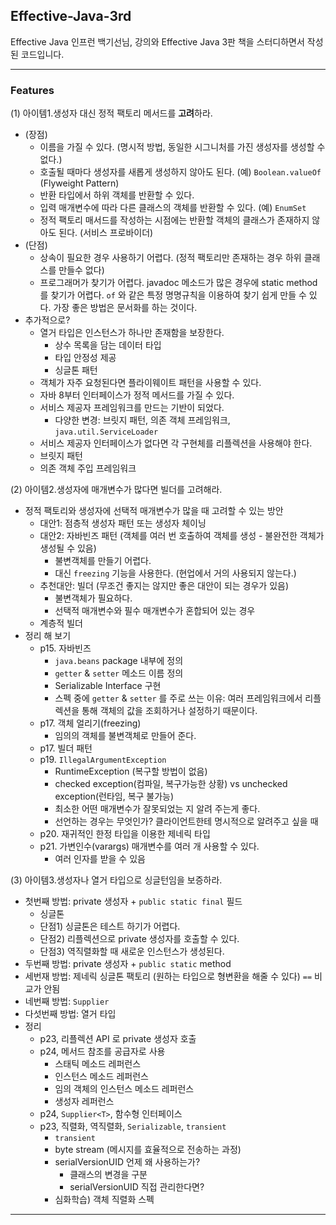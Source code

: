 ## Effective-Java-3rd

Effective Java 인프런 백기선님, 강의와 Effective Java 3판 책을 스터디하면서 작성된 코드입니다.  

---

### Features

(1) 아이템1.생성자 대신 정적 팩토리 메서드를 **고려**하라.
* (장점)
  * 이름을 가질 수 있다. (명시적 방법, 동일한 시그니처를 가진 생성자를 생성할 수 없다.)
  * 호출될 때마다 생성자를 새롭게 생성하지 않아도 된다. (예) ```Boolean.valueOf```
    (Flyweight Pattern)
  * 반환 타입에서 하위 객체를 반환할 수 있다.
  * 입력 매개변수에 따라 다른 클래스의 객체를 반환할 수 있다. (예) ```EnumSet```
  * 정적 팩토리 매서드를 작성하는 시점에는 반환할 객체의 클래스가 존재하지 않아도 된다. (서비스 프로바이더)
* (단점)
  * 상속이 필요한 경우 사용하기 어렵다. (정적 팩토리만 존재하는 경우 하위 클래스를 만들수 없다)
  * 프로그래머가 찾기가 어렵다. javadoc 메소드가 많은 경우에 static method 를 찾기가 어렵다. ```of``` 와 같은 특정 명명규칙을 이용하여 찾기 쉽게 만들 수 있다. 가장 좋은 방법은 문서화를 하는 것이다.
* 추가적으로?
  * 열거 타입은 인스턴스가 하나만 존재함을 보장한다.
    * 상수 목록을 담는 데이터 타입
    * 타입 안정성 제공
    * 싱글톤 패턴
  * 객체가 자주 요청된다면 플라이웨이트 패턴을 사용할 수 있다.
  * 자바 8부터 인터페이스가 정적 메서드를 가질 수 있다.
  * 서비스 제공자 프레임워크를 만드는 기반이 되었다.
    * 다양한 변경: 브릿지 패턴, 의존 객체 프레임워크, ```java.util.ServiceLoader```
  * 서비스 제공자 인터페이스가 없다면 각 구현체를 리플렉션을 사용해야 한다.
  * 브릿지 패턴
  * 의존 객체 주입 프레임워크

(2) 아이템2.생성자에 매개변수가 많다면 빌더를 고려해라.
* 정적 팩토리와 생성자에 선택적 매개변수가 많을 때 고려할 수 있는 방안
  * 대안1: 점층적 생성자 패턴 또는 생성자 체이닝
  * 대안2: 자바빈즈 패턴 (객체를 여러 번 호출하여 객체를 생성 - 불완전한 객체가 생성될 수 있음)
    * 불변객체를 만들기 어렵다.
    * 대신 ```freezing``` 기능을 사용한다. (현업에서 거의 사용되지 않는다.)
  * 추천대안: 빌더 (무조건 좋지는 않지만 좋은 대안이 되는 경우가 있음)
    * 불변객체가 필요하다.
    * 선택적 매개변수와 필수 매개변수가 혼합되어 있는 경우
  * 계층적 빌더
* 정리 해 보기
  * p15. 자바빈즈
    * ```java.beans``` package 내부에 정의
    * ```getter``` & ```setter``` 메소드 이름 정의
    * Serializable Interface 구현
    * 스펙 중에 ```getter``` & ```setter``` 를 주로 쓰는 이유: 여러 프레임워크에서 리플렉션을 통해 객체의 값을 조회하거나 설정하기 때문이다.
  * p17. 객체 얼리기(freezing)
    * 임의의 객체를 불변객체로 만들어 준다.
  * p17. 빌더 패턴
  * p19. ```IllegalArgumentException```
    * RuntimeException (복구할 방법이 없음)
    * checked exception(컴파일, 복구가능한 상황) vs unchecked exception(런타임, 복구 불가능)
    * 최소한 어떤 매개변수가 잘못되었는 지 알려 주는게 좋다.
    * 선언하는 경우는 무엇인가? 클라이언트한테 명시적으로 알려주고 싶을 때
  * p20. 재귀적인 한정 타입을 이용한 제네릭 타입
  * p21. 가변인수(varargs) 매개변수를 여러 개 사용할 수 있다.
    * 여러 인자를 받을 수 있음

(3) 아이템3.생성자나 열거 타입으로 싱글턴임을 보증하라.
* 첫번째 방법: private 생성자 + ```public static final``` 필드
  * 싱글톤
  * 단점1) 싱글톤은 테스트 하기가 어렵다.
  * 단점2) 리플렉션으로 private 생성자를 호출할 수 있다.
  * 단점3) 역직렬화할 때 새로운 인스턴스가 생성된다.
* 두번째 방법: private 생성자 + ```public static``` method
* 세번재 방법: 제네릭 싱글톤 팩토리 (원하는 타입으로 형변환을 해줄 수 있다) ```==``` 비교가 안됨
* 네번째 방법: ```Supplier```
* 다섯번째 방법: 열거 타입
* 정리
  * p23, 리플렉션 API 로 private 생성자 호출
  * p24, 메서드 참조를 공급자로 사용
    * 스태틱 메소드 레퍼런스
    * 인스턴스 메소드 레퍼런스
    * 임의 객체의 인스턴스 메소드 레퍼런스
    * 생성자 레퍼런스
  * p24, ```Supplier<T>```, 함수형 인터페이스
  * p23, 직렬화, 역직렬화, ```Serializable```, ```transient```
    * ```transient```
    * byte stream (메시지를 효율적으로 전송하는 과정)
    * serialVersionUID 언제 왜 사용하는가?
      * 클래스의 변경을 구분
      * serialVersionUID 직접 관리한다면?
    * 심화학습) 객체 직렬화 스펙
---